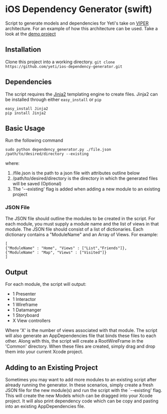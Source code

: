 iOS Dependency Generator (swift)
========================

Script to generate models  and dependencies for Yeti's take on [VIPER](http://www.objc.io/issue-13/viper.html) architecture. For an example of how this architecture can be used. Take a look at the [demo project](https://github.com/yeti/searching-for-yeti-viper-demo)


## Installation
Clone this project into a working directory.
`git clone https://github.com/yeti/ios-dependency-generator.git`

## Dependencies
The script requires the [Jinja2](http://jinja.pocoo.org/docs/dev/intro/) templating engine to create files. Jinja2 can be installed through either `easy_install` or `pip`
```
easy_install Jinja2
pip install Jinja2
```

## Basic Usage
Run the following command
```
sudo python dependency_generator.py ./file.json /path/to/desired/directory --existing
```
where:

1. /file.json is the path to a json file with attributes outline below
2. /path/to/desired/directory is the directory in which the generated files will be saved (Optional)
3.  The '--existing' flag is added when adding a new module to an existing project

### JSON File
The JSON file should outline the modules to be created in the script. For each module, you must supply a module name and the list of views in that module. The JSON file should 
consist of a list of dictionaries. Each dictionary contains a "ModuleName" and an Array of Views. For example:
```
[
{"ModuleName" : "Home", "Views" : ["List","Friends"]},
{"ModuleName" : "Map", "Views" : ["Visited"]}
]

```
## Output
For each module, the script will output:
- 1 Presenter
- 1 Interactor
- 1 Wireframe
- 1 Datamanger
- 1 Storyboard
- X View controllers

Where 'X' is the number of views associated with that module.
The script will also generate an AppDependencies file that binds these files to each other.
Along with this, the script will create a RootWireFrame in the 'Common' directory.
When these files are created, simply drag and drop them into your current Xcode project.

## Adding to an Existing Project
Sometimes you may want to add more modules to an existing script after already running the generator.
In these scenarios, simply create a fresh JSON file for the new module(s) and run the script with the `--existing' flag. This will create the new Models which can be dragged into your Xcode project. It will also print dependency code which can be copy and pasting into an existing AppDependencies file.


